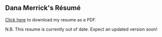 ## Dana Merrick's Résumé

[Click here](https://github.com/dmerrick/resume/blob/master/resume.2012-05-25.pdf?raw=true) to download my resume as a PDF.

N.B. This resume is currently out of date. Expect an updated version soon!
